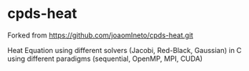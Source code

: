 cpds-heat
=========

Forked from https://github.com/joaomlneto/cpds-heat.git

Heat Equation using different solvers (Jacobi, Red-Black, Gaussian) in C using different paradigms (sequential, OpenMP, MPI, CUDA)
